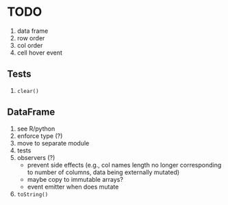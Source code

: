 TODO
====

1. data frame
2. row order
3. col order
4. cell hover event


## Tests

1. `clear()`


## DataFrame

1. see R/python
2. enforce type (?)
3. move to separate module
4. tests
5. observers (?)
	-	prevent side effects (e.g., col names length no longer corresponding to number of columns, data being externally mutated)
	- 	maybe copy to immutable arrays?
	-	event emitter when does mutate
6. `toString()`



